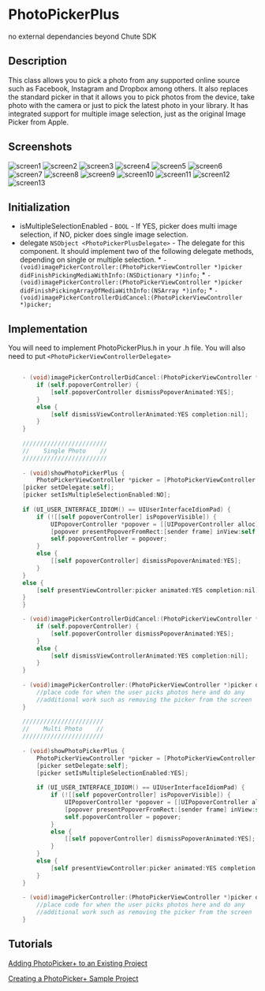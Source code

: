 PhotoPickerPlus
==============

no external dependancies beyond Chute SDK

Description
-----------

This class allows you to pick a photo from any supported online source such as Facebook, Instagram and Dropbox among others. It also replaces the standard picker in that it allows you to pick photos from the device, take photo with the camera or just to pick the latest photo in your library. It has integrated support for multiple image selection, just as the original Image Picker from Apple.

Screenshots
-----------
![screen1](/screenshots/screen1.png)
![screen2](/screenshots/screen2.png)
![screen3](/screenshots/screen3.png)
![screen4](/screenshots/screen4.png)
![screen5](/screenshots/screen5.png)
![screen6](/screenshots/screen6.png)
![screen7](/screenshots/screen7.png)
![screen8](/screenshots/screen8.png)
![screen9](/screenshots/screen9.png)
![screen10](/screenshots/screen10.png)
![screen11](/screenshots/screen11.png)
![screen12](/screenshots/screen12.png)
![screen13](/screenshots/screen13.png)

Initialization
--------------

 *   isMultipleSelectionEnabled - `BOOL` - If YES, picker does multi image selection, if NO, picker does single image selection.
 *   delegate `NSObject <PhotoPickerPlusDelegate>` - The delegate for this component. It should implement two of the following delegate methods, depending on single or multiple selection.
    *  `- (void)imagePickerController:(PhotoPickerViewController *)picker didFinishPickingMediaWithInfo:(NSDictionary *)info;`
    *  `- (void)imagePickerController:(PhotoPickerViewController *)picker didFinishPickingArrayOfMediaWithInfo:(NSArray *)info;`
    *  `- (void)imagePickerControllerDidCancel:(PhotoPickerViewController *)picker;`
    
Implementation
--------------
You will need to implement PhotoPickerPlus.h in your .h file. You will also need to put `<PhotoPickerViewControllerDelegate>`
```objective-c

	- (void)imagePickerControllerDidCancel:(PhotoPickerViewController *)picker{
    	if (self.popoverController) {
        	[self.popoverController dismissPopoverAnimated:YES];
    	}
    	else {
        	[self dismissViewControllerAnimated:YES completion:nil];
    	}
	}
	
    ////////////////////////
    //	  Single Photo	  //
    ////////////////////////
    
    - (void)showPhotoPickerPlus {
    	PhotoPickerViewController *picker = [PhotoPickerViewController new];
    [picker setDelegate:self];
    [picker setIsMultipleSelectionEnabled:NO];
    
    if (UI_USER_INTERFACE_IDIOM() == UIUserInterfaceIdiomPad) {
        if (![[self popoverController] isPopoverVisible]) {
            UIPopoverController *popover = [[UIPopoverController alloc] initWithContentViewController:picker];
            [popover presentPopoverFromRect:[sender frame] inView:self.view permittedArrowDirections:UIPopoverArrowDirectionAny animated:YES];
            self.popoverController = popover;
        }
        else {
            [[self popoverController] dismissPopoverAnimated:YES];
        }
    }
    else {
        [self presentViewController:picker animated:YES completion:nil];
    }
	}

	- (void)imagePickerControllerDidCancel:(PhotoPickerViewController *)picker{
    	if (self.popoverController) {
        	[self.popoverController dismissPopoverAnimated:YES];
    	}
    	else {
        	[self dismissViewControllerAnimated:YES completion:nil];
    	}
	}
	
	- (void)imagePickerController:(PhotoPickerViewController *)picker didFinishPickingMediaWithInfo:(NSDictionary *)info{
		//place code for when the user picks photos here and do any
	    //additional work such as removing the picker from the screen
	}
	
	///////////////////////
    //	  Multi Photo    //
    ///////////////////////
    
    - (void)showPhotoPickerPlus {
    	PhotoPickerViewController *picker = [PhotoPickerViewController new];
    	[picker setDelegate:self];
    	[picker setIsMultipleSelectionEnabled:YES];
    	
    	if (UI_USER_INTERFACE_IDIOM() == UIUserInterfaceIdiomPad) {
        	if (![[self popoverController] isPopoverVisible]) {
            	UIPopoverController *popover = [[UIPopoverController alloc] initWithContentViewController:picker];
            	[popover presentPopoverFromRect:[sender frame] inView:self.view permittedArrowDirections:UIPopoverArrowDirectionAny animated:YES];
            	self.popoverController = popover;
        	}
        	else {
            	[[self popoverController] dismissPopoverAnimated:YES];
        	}
    	}
    	else {
        	[self presentViewController:picker animated:YES completion:nil];
    	}
	}
	
	- (void)imagePickerController:(PhotoPickerViewController *)picker didFinishPickingArrayOfMediaWithInfo:(NSArray *)info{
		//place code for when the user picks photos here and do any
	    //additional work such as removing the picker from the screen
	}
```

Tutorials
---------

[Adding PhotoPicker+ to an Existing Project](AddToExisting.md)

[Creating a PhotoPicker+ Sample Project](ChuteStarterProject.md)
